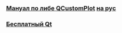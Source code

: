 ### [Мануал по либе QCustomPlot](http://qcustomplot.com/index.php/tutorials/settingup) **[на рус](http://blog.harrix.org/article/1813)**
### [Бесплатный Qt](https://www1.qt.io/download-open-source/#section-2)
